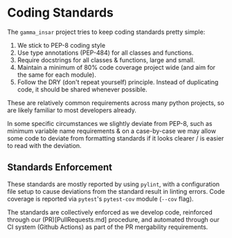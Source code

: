 # Coding Standards #

The `gamma_insar` project tries to keep coding standards pretty simple:
1. We stick to PEP-8 coding style
2. Use type annotations (PEP-484) for all classes and functions.
3. Require docstrings for all classes & functions, large and small.
4. Maintain a minimum of 80% code coverage project wide (and aim for the same for each module).
5. Follow the DRY (don't repeat yourself) principle.  Instead of duplicating code, it should be shared whenever possible.

These are relatively common requirements across many python projects, so are likely familiar to most developers already.

In some specific circumstances we slightly deviate from PEP-8, such as minimum variable name requirements & on a case-by-case we may allow some code to deviate from formatting standards if it looks clearer / is easier to read with the deviation.

## Standards Enforcement ##

These standards are mostly reported by using `pylint`, with a configuration file setup to cause deviations from the standard result in linting errors.  Code coverage is reported via `pytest`'s `pytest-cov` module (`--cov` flag).

The standards are collectively enforced as we develop code, reinforced through our (PR)[PullRequests.md] procedure, and automated through our CI system (Github Actions) as part of the PR mergability requirements.
